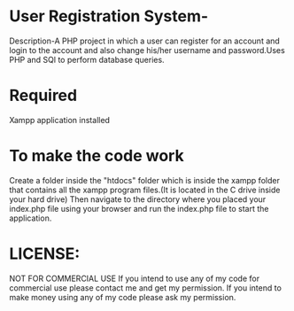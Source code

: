 # User Registration System-

Description-A PHP project in which a user can register for an account and login to the account and also change his/her username and password.Uses PHP and SQl to perform database queries.

# Required

Xampp application installed 


# To make the code work
Create a folder inside the "htdocs" folder which is inside the xampp folder that contains all the xampp program files.(It is located in the C drive inside your hard drive)
Then navigate to the directory where you placed your index.php file using your browser and run the index.php file to start the application.

# LICENSE:
NOT FOR COMMERCIAL USE If you intend to use any of my code for commercial use please contact me and get my permission. If you intend to make money using any of my code please ask my permission.
